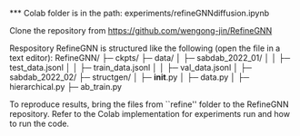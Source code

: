 *** Colab folder is in the path: experiments/refineGNNdiffusion.ipynb

Clone the repository from https://github.com/wengong-jin/RefineGNN

Respository RefineGNN is structured like the following (open the file in a text editor):
RefineGNN/
├─ ckpts/
├─ data/
│  ├─ sabdab_2022_01/
│  │  ├─ test_data.jsonl
│  │  ├─ train_data.jsonl
│  │  ├─ val_data.jsonl
│  ├─ sabdab_2022_02/
├─ structgen/
│  ├─ __init__.py
│  ├─ data.py
│  ├─ hierarchical.py
├─ ab_train.py

To reproduce results, bring the files from ``refine'' folder to the RefineGNN repository. Refer to the Colab implementation for experiments run and how to run the code.
